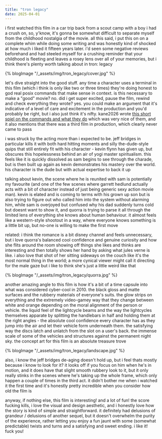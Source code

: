 ```yaml
---
title: "tron legacy"
date: 2025-04-01
---
```

i first watched this film in a car trip back from a scout camp with a boy i had a crush on, so, y'know, it's gonna be somewhat difficult to separate myself from the childhood nostalgia of the movie. all this said, i put this on on a complete whim while doing some writing and was honestly kind of shocked at how much i liked it fifteen years later. i'd seen some negative reviews beforehand and had steeled myself for a crushing reminder that your childhood is fleeting and leaves a rosey lens over all of your memories, but i think there's plenty worth talking about in tron: legacy

{% blogImage "/_assets/img/tron_legacy/cover.jpg" %}

let's dive straight into the good stuff. any time a character uses a terminal in this film (which i think is only like two or three times) they're doing honest to god real posix commands that make sense in context. is this necessary to make a "good" movie? no. did i get super excited, pause the film, rewind and check everything they wrote? yes. you could make an argument that it's indicative of a level of care and excitement in the production and you'd probably be right, but i also just think it's nifty. kane2026 wrote [this short spiel on the commands and what they do](https://scifiempire.net/wordpress/tron-legacy-command-line/) which was very nice of them, and it also mentions that there was a third film in production, which clearly never came to pass

i was struck by the acting more than i expected to be. jeff bridges in particular kills it with both hard hitting moments and silly the-dude-style quips that still entirely fit with his character - kevin flynn has given up, but obscures this hopelessness behind an air of yogi master spiritualism. this feels like it is quickly dissolved as sam begins to see through the charade, but is then built up again as kevin demonstrates his mastery over the world. his character is the dude but with actual expertise to back it up

talking about kevin, the scene where he is reunited with sam is potentially my favourite (and one of the few scenes where garrett hedlund actually acts with a bit of character instead of just being generic sexy action movie man). kevin is elated and is coming to terms with his grown up son but is also trying to figure out who called him into the system without alarming him, while sam is overjoyed but confused why his dad suddenly turns cold but doesnt want to show it, and quorra is trying to parse it all through the limited lens of everything she knows about human behaviour. it almost feels like a western-style shootout in a way, where everyone knows something is a little bit up, but no-one is willing to make the first move

related: i think the romance is a bit disney channel and feels unnecessary, but i love quorra's balanced cool confidence and genuine curiosity and how she flits around the room showing off things she likes and thinks are interesting and then totally shows her hand by asking what jules verne is like. i also love that shot of her sitting sideways on the couch like it's the most normal thing in the world; a more cynical viewer might call it directing for the male gaze but i like to think she's just a little weird like that

{% blogImage "/_assets/img/tron_legacy/quorra.jpg" %}

another amazing angle to this film is how it's a bit of a time capsule into what was considered cyber-cool in 2010. the black gloss and matte surfaces and the rubbery materials of everyone's suits. the glow strips on everything and the extremely video-gamey way that they change between white and orange depending on the moral alignment of the person or vehicle. the liquid feel of the lightcycle beams and the way the lightcycles themselves apparate by splitting the handlebars in half and holding them at the right angles - the absolute cool confidence every character has as they jump into the air and let their vehicle form underneath them. the satisfying way the discs latch and unlatch from the slot on a user's back. the immense scale of some of the vehicles and structures against the permanent night sky. the concept art for this film is an absolute treasure trove

{% blogImage "/_assets/img/tron_legacy/landscape.jpg" %}

also, i know the jeff bridges de-aging doesn't hold up, but i feel thats mostly because i know to look for it? it looks off if you focus on him when he's in motion, and it does have that slight smooth rubbery look to it, but it only really stinks in the scenes where he's taking up the whole frame, which only happen a couple of times in the third act. it didn't bother me when i watched it the first time and it's honestly pretty incredible when you consider how old the film is

anyway, if nothing else, this film is interesting! and a lot of fun! the score fucking kills, i love the visual and design aesthetic, and i honestly love how the story is kind of simple and straightforward. it definitely had delusions of grandeur / delusions of another sequel, but it doesn't overwhelm the purity of the experience, rather letting you enjoy a fun jaunt with some (somewhat predictable) twists and turns and a satisfying and sweet ending. i like it! fuck you!
